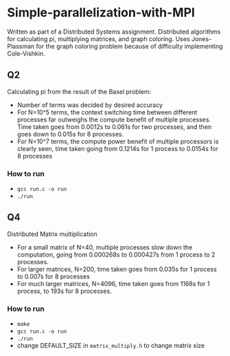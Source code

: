 # Simple-parallelization-with-MPI
Written as part of a Distributed Systems assignment. Distributed algorithms for calculating pi, multiplying matrices, and graph coloring. Uses Jones-Plassman for the graph coloring problem because of difficulty implementing Cole-Vishkin.

## Q2

Calculating pi from the result of the Basel problem:

- Number of terms was decided by desired accuracy
- For N=10^5 terms, the context switching time between different processes far outweighs the compute benefit of multiple processes. Time taken goes from 0.0012s to 0.061s for two processes, and then goes down to 0.015s for 8 processes.
- For N=10^7 terms, the compute power benefit of multiple processors is clearly seen, time taken going from 0.1214s for 1 process to 0.0154s for 8 processes

### How to run

- ``gcc run.c -o run``
- ``./run`` 


## Q4

Distributed Matrix multiplication

- For a small matrix of N=40, multiple processes slow down the computation, going from 0.000268s to 0.000427s from 1 process to 2 processes.
- For larger matrices, N=200, time taken goes from 0.035s for 1 process to 0.007s for 8 processes
- For much larger matrices, N=4096, time taken goes from 1168s for 1 process, to 193s for 8 processes.

### How to run

- ``make``
- ``gcc run.c -o run``
- ``./run``
- change DEFAULT_SIZE in `matrix_multiply.h` to change matrix size
